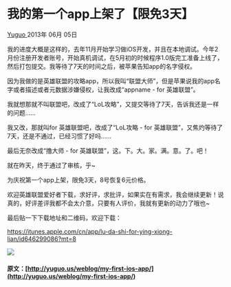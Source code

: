 #  我的第一个app上架了【限免3天】 

[ Yuguo ](http://yuguo.us) 2013年 06月 05日 

我的进度大概是这样的，去年11月开始学习做iOS开发，并且在本地调试。今年2月份注册开发者账号，开始真机调试，在5月初的时候程序1.0版完工准备上线了，然后打包提交。我等待了7天的时间之后，被苹果告知app的名字侵权。 

因为我做的是英雄联盟的攻略app，所以我叫“联盟大师”，但是苹果说我的app名字或者描述或者元数据涉嫌侵权，让我改成“appname - for 英雄联盟”。 

我就想那就不叫联盟吧，改成了“LoL攻略”，又提交等待了7天，告诉我还是一样的问题…… 

我又改，那就叫for 英雄联盟吧，改成了“LoL攻略 - for 英雄联盟”，又焦灼等待了7天，还是不通过，已经习惯了好吗…… 

最后无奈改成“撸大师 - for 英雄联盟”，这。下。大。家。满。意。了。吧！ 

就在昨天，终于通过了审核，乎~ 

为庆祝第一个app上架，限免3天，8号恢复6元价格。 

欢迎英雄联盟爱好者下载，求好评，求批评，如果实在有需求，我会继续更新！说真的，好评差评我都不会太介意，只要有人评价，我就有更新的动力了哦也~ 

最后贴一下下载地址和二维码，欢迎下载： 

[ https://itunes.apple.com/cn/app/lu-da-shi-for-ying-xiong-lian/id646299086?mt=8 ](https://itunes.apple.com/cn/app/lu-da-shi-for-ying-xiong-lian/id646299086?mt=8)

![](/files/2013/06/lol-app.jpg)
#### 原文：[http://yuguo.us/weblog/my-first-ios-app/](http://yuguo.us/weblog/my-first-ios-app/)